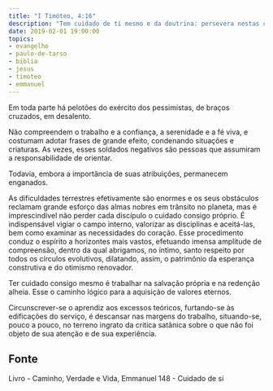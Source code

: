 ```yaml
---
title: "I Timóteo, 4:16"
description: "Tem cuidado de ti mesmo e da doutrina: persevera nestas coisas; porque, fazendo Isto, te salvarás, tanto a ti mesmo como aos que te ouvem."
date: 2019-02-01 19:00:00
topics: 
- evangelho
- paulo-de-tarso
- biblia
- jesus
- timoteo
- emmanuel
---
```


Em toda parte há pelotões do exército dos pessimistas, de braços
cruzados, em desalento.

Não compreendem o trabalho e a confiança, a serenidade e a fé viva, e
costumam adotar frases de grande efeito, condenando situações e criaturas.
As vezes, esses soldados negativos são pessoas que assumiram a
responsabilidade de orientar.

Todavia, embora a importância de suas atribuições, permanecem
enganados.

As dificuldades terrestres efetivamente são enormes e os seus obstáculos
reclamam grande esforço das almas nobres em trânsito no planeta, mas é
imprescindível não perder cada discípulo o cuidado consigo próprio. É
indispensável vigiar o campo interno, valorizar as disciplinas e aceitá-las, bem
como examinar as necessidades do coração. Esse procedimento conduz o espírito a
horizontes mais vastos, efetuando imensa amplitude de compreensão, dentro da
qual abrigamos, no íntimo, santo respeito por todos os círculos evolutivos,
dilatando, assim, o patrimônio da esperança construtiva e do otimismo renovador.

Ter cuidado consigo mesmo é trabalhar na salvação própria e na redenção alheia.
Esse o caminho lógico para a aquisição de valores eternos.  

Circunscrever-se o aprendiz aos excessos teóricos, furtando-se às edificações do
serviço, é descansar nas margens do trabalho, situando-se, pouco a pouco, no
terreno ingrato da critica satânica sobre o que não foi objeto de sua atenção e
de sua experiência.

## Fonte
Livro - Caminho, Verdade e Vida, Emmanuel
148 - Cuidado de si
